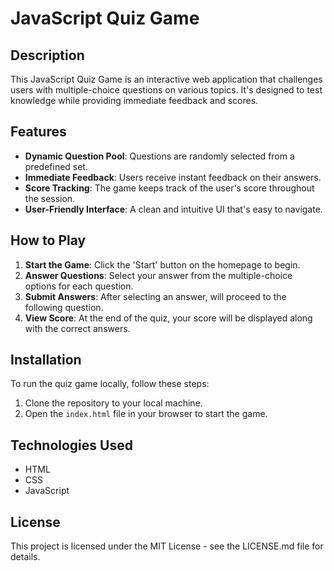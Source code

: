 # JavaScript Quiz Game

## Description
This JavaScript Quiz Game is an interactive web application that challenges users with multiple-choice questions on various topics. It's designed to test knowledge while providing immediate feedback and scores.

## Features
- **Dynamic Question Pool**: Questions are randomly selected from a predefined set.
- **Immediate Feedback**: Users receive instant feedback on their answers.
- **Score Tracking**: The game keeps track of the user's score throughout the session.
- **User-Friendly Interface**: A clean and intuitive UI that's easy to navigate.

## How to Play
1. **Start the Game**: Click the 'Start' button on the homepage to begin.
2. **Answer Questions**: Select your answer from the multiple-choice options for each question.
3. **Submit Answers**: After selecting an answer, will proceed to the following question.
4. **View Score**: At the end of the quiz, your score will be displayed along with the correct answers.

## Installation
To run the quiz game locally, follow these steps:
1. Clone the repository to your local machine.
2. Open the `index.html` file in your browser to start the game.

## Technologies Used
- HTML
- CSS
- JavaScript


## License
This project is licensed under the MIT License - see the LICENSE.md file for details.



